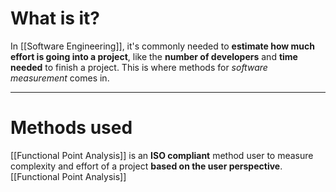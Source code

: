 # What is it?

In [[Software Engineering]], it's commonly needed to **estimate how much effort is going into a project**, like the **number of developers** and **time needed** to finish a project. This is where methods for *software measurement* comes in.
___
# Methods used

[[Functional Point Analysis]] is an **ISO compliant** method user to measure complexity and effort of a project **based on the user perspective**.
[[Functional Point Analysis]]
